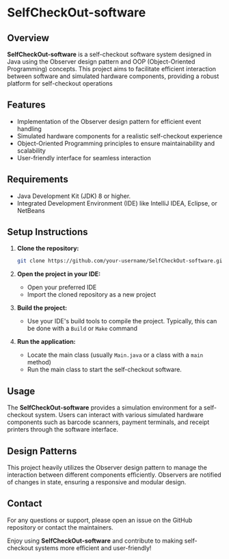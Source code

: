 # SelfCheckOut-software

## Overview
**SelfCheckOut-software** is a self-checkout software system designed in Java using the Observer design pattern and OOP (Object-Oriented Programming) concepts. This project aims to facilitate efficient interaction between software and simulated hardware components, providing a robust platform for self-checkout operations

## Features
- Implementation of the Observer design pattern for efficient event handling
- Simulated hardware components for a realistic self-checkout experience
- Object-Oriented Programming principles to ensure maintainability and scalability
- User-friendly interface for seamless interaction

## Requirements
- Java Development Kit (JDK) 8 or higher.
- Integrated Development Environment (IDE) like IntelliJ IDEA, Eclipse, or NetBeans

## Setup Instructions
1. **Clone the repository:**
    ```sh
    git clone https://github.com/your-username/SelfCheckOut-software.git
    ```
2. **Open the project in your IDE:**
    - Open your preferred IDE
    - Import the cloned repository as a new project

3. **Build the project:**
    - Use your IDE's build tools to compile the project. Typically, this can be done with a `Build` or `Make` command

4. **Run the application:**
    - Locate the main class (usually `Main.java` or a class with a `main` method)
    - Run the main class to start the self-checkout software.

## Usage
The **SelfCheckOut-software** provides a simulation environment for a self-checkout system. Users can interact with various simulated hardware components such as barcode scanners, payment terminals, and receipt printers through the software interface.

## Design Patterns
This project heavily utilizes the Observer design pattern to manage the interaction between different components efficiently. Observers are notified of changes in state, ensuring a responsive and modular design.


## Contact
For any questions or support, please open an issue on the GitHub repository or contact the maintainers.

Enjoy using **SelfCheckOut-software** and contribute to making self-checkout systems more efficient and user-friendly!
